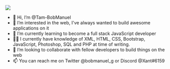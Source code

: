 ![](https://komarev.com/ghpvc/?username=Tam-BobManuel&color=blue)

- 👋 Hi, I’m @Tam-BobManuel
- 👀 I’m interested in the web, I've always wanted to build awesome applications on it 
- 🌱 I’m currently learning to become a full stack JavaScript developer
- 👨‍💻 I currently have knowledge of XML, HTML, CSS, Bootstrap, JavaScript, Photoshop, SQL and PHP at time of writing.
- 💞️ I’m looking to collaborate with fellow developers to build things on the web
- 📫 You can reach me on Twitter @bobmanuel_g or Discord @Xant#6159

<!---
Tam-BobManuel/Tam-BobManuel is a ✨ special ✨ repository because its `README.md` (this file) appears on your GitHub profile.
You can click the Preview link to take a look at your changes.
--->
